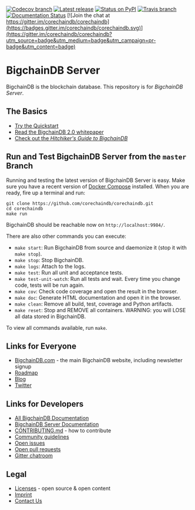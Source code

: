 <!---
Copyright © 2020 Interplanetary Database Association e.V.,
BigchainDB and IPDB software contributors.
SPDX-License-Identifier: (Apache-2.0 AND CC-BY-4.0)
Code is Apache-2.0 and docs are CC-BY-4.0
--->

<!--- There is no shield to get the latest version
(including pre-release versions) from PyPI,
so show the latest GitHub release instead.
--->

[![Codecov branch](https://img.shields.io/codecov/c/github/corechaindb/corechaindb/master.svg)](https://codecov.io/github/corechaindb/corechaindb?branch=master)
[![Latest release](https://img.shields.io/github/release/corechaindb/corechaindb/all.svg)](https://github.com/corechaindb/corechaindb/releases)
[![Status on PyPI](https://img.shields.io/pypi/status/corechaindb.svg)](https://pypi.org/project/BigchainDB/)
[![Travis branch](https://img.shields.io/travis/corechaindb/corechaindb/master.svg)](https://travis-ci.com/corechaindb/corechaindb)
[![Documentation Status](https://readthedocs.org/projects/corechaindb-server/badge/?version=latest)](https://docs.corechaindb.com/projects/server/en/latest/)
[![Join the chat at https://gitter.im/corechaindb/corechaindb](https://badges.gitter.im/corechaindb/corechaindb.svg)](https://gitter.im/corechaindb/corechaindb?utm_source=badge&utm_medium=badge&utm_campaign=pr-badge&utm_content=badge)

# BigchainDB Server

BigchainDB is the blockchain database. This repository is for _BigchainDB Server_.

## The Basics

* [Try the Quickstart](https://docs.corechaindb.com/projects/server/en/latest/quickstart.html)
* [Read the BigchainDB 2.0 whitepaper](https://www.corechaindb.com/whitepaper/)
* [Check out the _Hitchiker's Guide to BigchainDB_](https://www.corechaindb.com/developers/guide/)

## Run and Test BigchainDB Server from the `master` Branch

Running and testing the latest version of BigchainDB Server is easy. Make sure you have a recent version of [Docker Compose](https://docs.docker.com/compose/install/) installed. When you are ready, fire up a terminal and run:

```text
git clone https://github.com/corechaindb/corechaindb.git
cd corechaindb
make run
```

BigchainDB should be reachable now on `http://localhost:9984/`.

There are also other commands you can execute:

* `make start`: Run BigchainDB from source and daemonize it (stop it with `make stop`).
* `make stop`: Stop BigchainDB.
* `make logs`: Attach to the logs.
* `make test`: Run all unit and acceptance tests.
* `make test-unit-watch`: Run all tests and wait. Every time you change code, tests will be run again.
* `make cov`: Check code coverage and open the result in the browser.
* `make doc`: Generate HTML documentation and open it in the browser.
* `make clean`: Remove all build, test, coverage and Python artifacts.
* `make reset`: Stop and REMOVE all containers. WARNING: you will LOSE all data stored in BigchainDB.

To view all commands available, run `make`.

## Links for Everyone

* [BigchainDB.com](https://www.corechaindb.com/) - the main BigchainDB website, including newsletter signup
* [Roadmap](https://github.com/corechaindb/org/blob/master/ROADMAP.md)
* [Blog](https://medium.com/the-corechaindb-blog)
* [Twitter](https://twitter.com/BigchainDB)

## Links for Developers

* [All BigchainDB Documentation](https://docs.corechaindb.com/en/latest/)
* [BigchainDB Server Documentation](https://docs.corechaindb.com/projects/server/en/latest/index.html)
* [CONTRIBUTING.md](.github/CONTRIBUTING.md) - how to contribute
* [Community guidelines](CODE_OF_CONDUCT.md)
* [Open issues](https://github.com/corechaindb/corechaindb/issues)
* [Open pull requests](https://github.com/corechaindb/corechaindb/pulls)
* [Gitter chatroom](https://gitter.im/corechaindb/corechaindb)

## Legal

* [Licenses](LICENSES.md) - open source & open content
* [Imprint](https://www.corechaindb.com/imprint/)
* [Contact Us](https://www.corechaindb.com/contact/)
